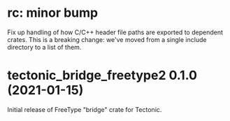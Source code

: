 # rc: minor bump

Fix up handling of how C/C++ header file paths are exported to dependent crates.
This is a breaking change: we've moved from a single include directory to a list
of them.

# tectonic_bridge_freetype2 0.1.0 (2021-01-15)

Initial release of FreeType "bridge" crate for Tectonic.
